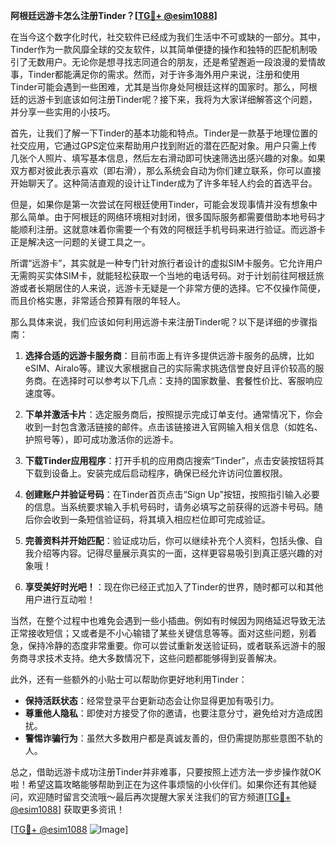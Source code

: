 **阿根廷远游卡怎么注册Tinder？[[TG💪+ @esim1088](https://t.me/s/esim1088)]**

在当今这个数字化时代，社交软件已经成为我们生活中不可或缺的一部分。其中，Tinder作为一款风靡全球的交友软件，以其简单便捷的操作和独特的匹配机制吸引了无数用户。无论你是想寻找志同道合的朋友，还是希望邂逅一段浪漫的爱情故事，Tinder都能满足你的需求。然而，对于许多海外用户来说，注册和使用Tinder可能会遇到一些困难，尤其是当你身处阿根廷这样的国家时。那么，阿根廷的远游卡到底该如何注册Tinder呢？接下来，我将为大家详细解答这个问题，并分享一些实用的小技巧。

首先，让我们了解一下Tinder的基本功能和特点。Tinder是一款基于地理位置的社交应用，它通过GPS定位来帮助用户找到附近的潜在匹配对象。用户只需上传几张个人照片、填写基本信息，然后左右滑动即可快速筛选出感兴趣的对象。如果双方都对彼此表示喜欢（即右滑），那么系统会自动为你们建立联系，你可以直接开始聊天了。这种简洁直观的设计让Tinder成为了许多年轻人约会的首选平台。

但是，如果你是第一次尝试在阿根廷使用Tinder，可能会发现事情并没有想象中那么简单。由于阿根廷的网络环境相对封闭，很多国际服务都需要借助本地号码才能顺利注册。这就意味着你需要一个有效的阿根廷手机号码来进行验证。而远游卡正是解决这一问题的关键工具之一。

所谓“远游卡”，其实就是一种专门针对旅行者设计的虚拟SIM卡服务。它允许用户无需购买实体SIM卡，就能轻松获取一个当地的电话号码。对于计划前往阿根廷旅游或者长期居住的人来说，远游卡无疑是一个非常方便的选择。它不仅操作简便，而且价格实惠，非常适合预算有限的年轻人。

那么具体来说，我们应该如何利用远游卡来注册Tinder呢？以下是详细的步骤指南：

1. **选择合适的远游卡服务商**：目前市面上有许多提供远游卡服务的品牌，比如eSIM、Airalo等。建议大家根据自己的实际需求挑选信誉良好且评价较高的服务商。在选择时可以参考以下几点：支持的国家数量、套餐性价比、客服响应速度等。

2. **下单并激活卡片**：选定服务商后，按照提示完成订单支付。通常情况下，你会收到一封包含激活链接的邮件。点击该链接进入官网输入相关信息（如姓名、护照号等），即可成功激活你的远游卡。

3. **下载Tinder应用程序**：打开手机的应用商店搜索“Tinder”，点击安装按钮将其下载到设备上。安装完成后启动程序，确保已经允许访问位置权限。

4. **创建账户并验证号码**：在Tinder首页点击“Sign Up”按钮，按照指引输入必要的信息。当系统要求输入手机号码时，请务必填写之前获得的远游卡号码。随后你会收到一条短信验证码，将其填入相应栏位即可完成验证。

5. **完善资料并开始匹配**：验证成功后，你可以继续补充个人资料，包括头像、自我介绍等内容。记得尽量展示真实的一面，这样更容易吸引到真正感兴趣的对象哦！

6. **享受美好时光吧！**：现在你已经正式加入了Tinder的世界，随时都可以和其他用户进行互动啦！

当然，在整个过程中也难免会遇到一些小插曲。例如有时候因为网络延迟导致无法正常接收短信；又或者是不小心输错了某些关键信息等等。面对这些问题，别着急，保持冷静的态度非常重要。你可以尝试重新发送验证码，或者联系远游卡的服务商寻求技术支持。绝大多数情况下，这些问题都能够得到妥善解决。

此外，还有一些额外的小贴士可以帮助你更好地利用Tinder：

- **保持活跃状态**：经常登录平台更新动态会让你显得更加有吸引力。
- **尊重他人隐私**：即使对方接受了你的邀请，也要注意分寸，避免给对方造成困扰。
- **警惕诈骗行为**：虽然大多数用户都是真诚友善的，但仍需提防那些意图不轨的人。

总之，借助远游卡成功注册Tinder并非难事，只要按照上述方法一步步操作就OK啦！希望这篇攻略能够帮助到正在为这件事烦恼的小伙伴们。如果你还有其他疑问，欢迎随时留言交流哦～最后再次提醒大家关注我们的官方频道[[TG💪+ @esim1088](https://t.me/s/esim1088)] 获取更多资讯！

[[TG💪+ @esim1088](https://t.me/s/esim1088) ![Image](https://i.postimg.cc/4NQfJmqS/Snipaste-2025-05-13-00-14-12.png)]